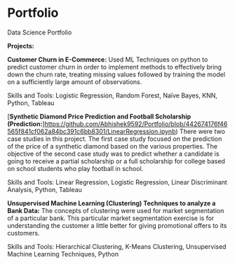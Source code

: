 # Portfolio
Data Science Portfolio

**Projects:**

**Customer Churn in E-Commerce:** Used ML Techniques on python to predict customer churn in order to implement methods to effectively bring down the churn rate, treating missing values followed by training the model on a sufficiently large amount of observations.

Skills and Tools: 
Logistic Regression, Random Forest, Naïve Bayes, KNN, Python, Tableau

[**Synthetic Diamond Price Prediction and Football Scholarship (Prediction:**]https://github.com/Abhishek9592/Portfolio/blob/442674176f46565f841cf062a84bc391c6bb8301/LinearRegression.ipynb) There were two case studies in this project. The first case study focused on the prediction of the price of a synthetic diamond based on the various properties. The objective of the second case study was to predict whether a candidate is going to receive a partial scholarship or a full scholarship for college based on school students who play football in school.

Skills and Tools: 
Linear Regression, Logistic Regression, Linear Discriminant Analysis, Python, Tableau

**Unsupervised Machine Learning (Clustering) Techniques to analyze a Bank Data:** The concepts of clustering were used for market segmentation of a particular bank. This particular market segmentation exercise is for understanding the customer a little better for giving promotional offers to its customers.

Skills and Tools: 
Hierarchical Clustering, K-Means Clustering, Unsupervised Machine Learning Techniques, Python
